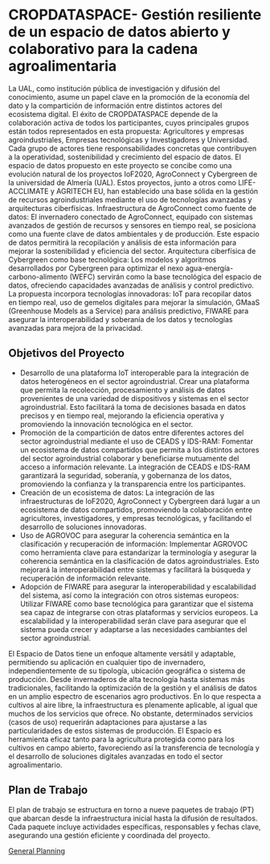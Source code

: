 # CROPDATASPACE- Gestión resiliente de un espacio de datos abierto y colaborativo para la cadena agroalimentaria

La UAL, como institución pública de investigación y difusión del conocimiento, asume un papel clave en la promoción de la economía del dato y la compartición de información entre distintos actores del ecosistema digital. El éxito de CROPDATASPACE depende de la colaboración activa de todos los participantes, cuyos principales grupos están todos representados en esta propuesta: Agricultores y empresas agroindustriales, Empresas tecnológicas y Investigadores y Universidad. Cada grupo de actores tiene responsabilidades concretas que contribuyen a la operatividad, sostenibilidad y crecimiento del espacio de datos.
El espacio de datos propuesto en este proyecto se concibe como una evolución natural de los proyectos IoF2020, AgroConnect y Cybergreen de la universidad de Almería (UAL). Estos proyectos, junto a otros como LIFE-ACCLIMATE y AGRITECH EU, han establecido una base sólida en la gestión de recursos agroindustriales mediante el uso de tecnologías avanzadas y arquitecturas ciberfísicas.
Infraestructura de AgroConnect como fuente de datos: El invernadero conectado de AgroConnect, equipado con sistemas avanzados de gestión de recursos y sensores en tiempo real, se posiciona como una fuente clave de datos ambientales y de producción. Este espacio de datos permitirá la recopilación y análisis de esta información para mejorar la sostenibilidad y eficiencia del sector.
Arquitectura ciberfísica de Cybergreen como base tecnológica: Los modelos y algoritmos desarrollados por Cybergreen para optimizar el nexo agua-energía-carbono-alimento (WEFC) servirán como la base tecnológica del espacio de datos, ofreciendo capacidades avanzadas de análisis y control predictivo.
La propuesta incorpora tecnologías innovadoras: IoT para recopilar datos en tiempo real, uso de gemelos digitales para mejorar la simulación, GMaaS (Greenhouse Models as a Service) para análisis predictivo, FIWARE para asegurar la interoperabilidad y soberanía de los datos y tecnologías avanzadas para mejora de la privacidad.

## Objetivos del Proyecto

* Desarrollo de una plataforma IoT interoperable para la integración de datos heterogéneos en el sector agroindustrial. Crear una plataforma que permita la recolección, procesamiento y análisis de datos provenientes de una variedad de dispositivos y sistemas en el sector agroindustrial. Esto facilitará la toma de decisiones basada en datos precisos y en tiempo real, mejorando la eficiencia operativa y promoviendo la innovación tecnológica en el sector.
* Promoción de la compartición de datos entre diferentes actores del sector agroindustrial mediante el uso de CEADS y IDS-RAM: Fomentar un ecosistema de datos compartidos que permita a los distintos actores del sector agroindustrial colaborar y beneficiarse mutuamente del acceso a información relevante. La integración de CEADS e IDS-RAM garantizará la seguridad, soberanía, y gobernanza de los datos, promoviendo la confianza y la transparencia entre los participantes.
* Creación de un ecosistema de datos: La integración de las infraestructuras de IoF2020, AgroConnect y Cybergreen dará lugar a un ecosistema de datos compartidos, promoviendo la colaboración entre agricultores, investigadores, y empresas tecnológicas, y facilitando el desarrollo de soluciones innovadoras.
* Uso de AGROVOC para asegurar la coherencia semántica en la clasificación y recuperación de información: Implementar AGROVOC como herramienta clave para estandarizar la terminología y asegurar la coherencia semántica en la clasificación de datos agroindustriales. Esto mejorará la interoperabilidad entre sistemas y facilitará la búsqueda y recuperación de información relevante.
* Adopción de FIWARE para asegurar la interoperabilidad y escalabilidad del sistema, así como la integración con otros sistemas europeos: Utilizar FIWARE como base tecnológica para garantizar que el sistema sea capaz de integrarse con otras plataformas y servicios europeos. La escalabilidad y la interoperabilidad serán clave para asegurar que el sistema pueda crecer y adaptarse a las necesidades cambiantes del sector agroindustrial.

El Espacio de Datos tiene un enfoque altamente versátil y adaptable, permitiendo su aplicación en cualquier tipo de invernadero, independientemente de su tipología, ubicación geográfica o sistema de producción. Desde invernaderos de alta tecnología hasta sistemas más tradicionales, facilitando la optimización de la gestión y el análisis de datos en un amplio espectro de escenarios agro productivos. En lo que respecta a cultivos al aire libre, la infraestructura es plenamente aplicable, al igual que muchos de los servicios que ofrece. No obstante, determinados servicios (casos de uso) requerirán adaptaciones para ajustarse a las particularidades de estos sistemas de producción. El Espacio es herramienta eficaz tanto para la agricultura protegida como para los cultivos en campo abierto, favoreciendo así la transferencia de tecnología y el desarrollo de soluciones digitales avanzadas en todo el sector agroalimentario.

## Plan de Trabajo

El plan de trabajo se estructura en torno a nueve paquetes de trabajo (PT) que abarcan desde la infraestructura inicial hasta la difusión de resultados. Cada paquete incluye actividades específicas, responsables y fechas clave, asegurando una gestión eficiente y coordinada del proyecto.

[General Planning](./general_planning.md)